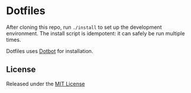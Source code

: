 # Dotfiles

After cloning this repo, run `./install` to set up the development environment.
The install script is idempotent: it can safely be run multiple times.

Dotfiles uses [Dotbot](https://github.com/anishathalye/dotbot) for installation.

## License

Released under the [MIT License](LICENSE)